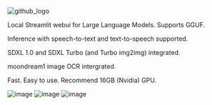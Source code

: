 ![github_logo](https://github.com/3eeps/llmon-py/assets/55860052/ce1faa0d-5c56-4551-93f9-74f8aa37732d)

Local Streamlit webui for Large Language Models. Supports GGUF. 

Inference with speech-to-text and text-to-speech supported.

SDXL 1.0 and SDXL Turbo (and Turbo img2img) integrated.

moondream1 image OCR intergrated.

Fast. Easy to use. Recommend 16GB (Nvidia) GPU.
 
![image](![settings](https://github.com/3eeps/llmon-py/assets/55860052/425cd7c4-04dc-43ae-92d6-bfcb62da2e58)
)
![image](https://github.com/3eeps/llmon-py/assets/55860052/6b62fd8a-8cfc-490b-b6ad-3c2ded9b3abd)
![image](https://github.com/3eeps/llmon-py/assets/55860052/9a87a818-7407-4fb3-8a3c-c1b3ff9a922d)
